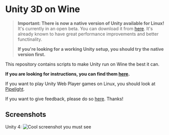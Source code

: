 Unity 3D on Wine
================

> **Important: There is now a native version of Unity available for Linux!** It's currently in an open beta. You can download it from [here](http://forum.unity3d.com/threads/unity-on-linux-release-notes-and-known-issues.350256/). It's already known to have great performance improvements and better functinality.
>
> **If you're looking for a working Unity setup, you should try the native version first.**

This repository contains scripts to make Unity run on Wine the best it can.

**If you are looking for instructions, you can find them [here](http://wiki.unity3d.com/index.php/Running_Unity_on_Linux_through_Wine).**

If you want to play Unity Web Player games on Linux, you should look at [Pipelight](http://wiki.unity3d.com/index.php/Running_Unity_Web_Player_on_Linux_using_Pipelight).

If you want to give feedback, please do so [here](https://github.com/Unity3D-Wine-Support/Unity3D-on-Wine/issues/48). Thanks!

Screenshots
-----------

Unity 4:
![Cool screenshot you must see](http://forum.unity3d.com/attachments/captura-de-tela-de-2014-06-07-15-25-43-png.103585/)
